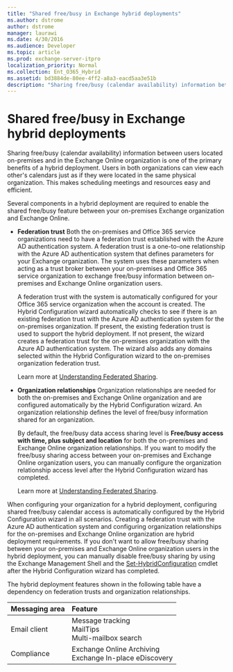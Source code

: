 ```yaml
---
title: "Shared free/busy in Exchange hybrid deployments"
ms.author: dstrome
author: dstrome
manager: laurawi
ms.date: 4/30/2016
ms.audience: Developer
ms.topic: article
ms.prod: exchange-server-itpro
localization_priority: Normal
ms.collection: Ent_O365_Hybrid
ms.assetid: bd3884de-80ee-4ff2-a8a3-eacd5aa3e51b
description: "Sharing free/busy (calendar availability) information between users located on-premises and in the Exchange Online organization is one of the primary benefits of a hybrid deployment. Users in both organizations can view each other's calendars just as if they were located in the same physical organization. This makes scheduling meetings and resources easy and efficient."
---
```


# Shared free/busy in Exchange hybrid deployments

Sharing free/busy (calendar availability) information between users located on-premises and in the Exchange Online organization is one of the primary benefits of a hybrid deployment. Users in both organizations can view each other's calendars just as if they were located in the same physical organization. This makes scheduling meetings and resources easy and efficient.
  
Several components in a hybrid deployment are required to enable the shared free/busy feature between your on-premises Exchange organization and Exchange Online.
  
- **Federation trust** Both the on-premises and Office 365 service organizations need to have a federation trust established with the Azure AD authentication system. A federation trust is a one-to-one relationship with the Azure AD authentication system that defines parameters for your Exchange organization. The system uses these parameters when acting as a trust broker between your on-premises and Office 365 service organization to exchange free/busy information between on-premises and Exchange Online organization users. 
    
    A federation trust with the system is automatically configured for your Office 365 service organization when the account is created. The Hybrid Configuration wizard automatically checks to see if there is an existing federation trust with the Azure AD authentication system for the on-premises organization. If present, the existing federation trust is used to support the hybrid deployment. If not present, the wizard creates a federation trust for the on-premises organization with the Azure AD authentication system. The wizard also adds any domains selected within the Hybrid Configuration wizard to the on-premises organization federation trust.
    
    Learn more at [Understanding Federated Sharing](http://technet.microsoft.com/library/09e6732a-4e99-44d0-801d-9463fdc57a9b.aspx).
    
- **Organization relationships** Organization relationships are needed for both the on-premises and Exchange Online organization and are configured automatically by the Hybrid Configuration wizard. An organization relationship defines the level of free/busy information shared for an organization. 
    
    By default, the free/busy data access sharing level is **Free/busy access with time, plus subject and location** for both the on-premises and Exchange Online organization relationships. If you want to modify the free/busy sharing access between your on-premises and Exchange Online organization users, you can manually configure the organization relationship access level after the Hybrid Configuration wizard has completed. 
    
    Learn more at [Understanding Federated Sharing](http://technet.microsoft.com/library/09e6732a-4e99-44d0-801d-9463fdc57a9b.aspx).
    
When configuring your organization for a hybrid deployment, configuring shared free/busy calendar access is automatically configured by the Hybrid Configuration wizard in all scenarios. Creating a federation trust with the Azure AD authentication system and configuring organization relationships for the on-premises and Exchange Online organization are hybrid deployment requirements. If you don't want to allow free/busy sharing between your on-premises and Exchange Online organization users in the hybrid deployment, you can manually disable free/busy sharing by using the Exchange Management Shell and the [Set-HybridConfiguration](http://technet.microsoft.com/library/64bd673d-0f1c-4ed5-91dc-f19328942d71.aspx) cmdlet after the Hybrid Configuration wizard has completed. 
  
The hybrid deployment features shown in the following table have a dependency on federation trusts and organization relationships.
  
|**Messaging area**|**Feature**|
|:-----|:-----|
|Email client  <br/> | Message tracking  <br/>  MailTips  <br/>  Multi-mailbox search  <br/> |
|Compliance  <br/> | Exchange Online Archiving  <br/>  Exchange In-place eDiscovery  <br/> |
   

